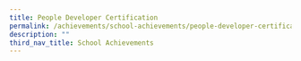 ```yaml
---
title: People Developer Certification
permalink: /achievements/school-achievements/people-developer-certification/
description: ""
third_nav_title: School Achievements
---
```

